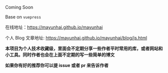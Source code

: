 

Coming Soon

Base on `vuepress`

在线地址：https://mayunhai.github.io/mayunhai

个人 Blog 文章地址: https://mayunhai.github.io/mayunhai/blog/js.html

**本项目为个人技术收藏级，里面会不定期分享一些作者平时常用的库，或者网站和小工具。同时作者也会在上面不定期的写一些简单的博文**

**如果你有好的推荐你可以提 issue 或者 pr 来告诉作者**
